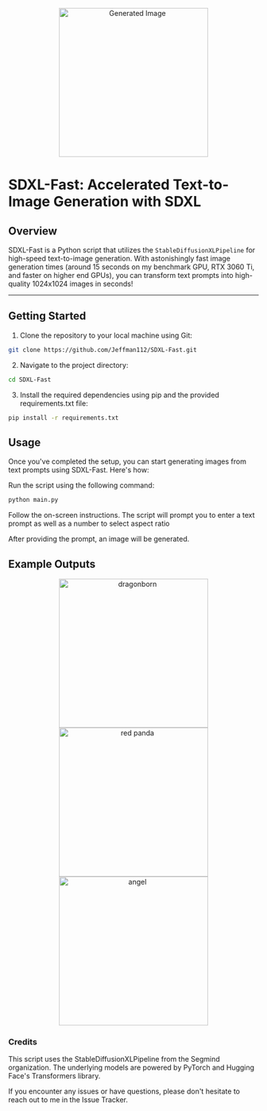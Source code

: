 <p align="center">
  <img src="https://github.com/Jeffman112/SDXL-Fast/assets/123284838/20e2397a-c464-478e-a699-8271681067ba" width="300" height="300" alt="Generated Image">
</p>

# SDXL-Fast: Accelerated Text-to-Image Generation with SDXL

## Overview

SDXL-Fast is a Python script that utilizes the `StableDiffusionXLPipeline` for high-speed text-to-image generation. With astonishingly fast image generation times (around 15 seconds on my benchmark GPU, RTX 3060 Ti, and faster on higher end GPUs), you can transform text prompts into high-quality 1024x1024 images in seconds!

---

## Getting Started

1. Clone the repository to your local machine using Git:
```bash
git clone https://github.com/Jeffman112/SDXL-Fast.git
```
2. Navigate to the project directory:
```bash
cd SDXL-Fast
```
3. Install the required dependencies using pip and the provided requirements.txt file:
```bash
pip install -r requirements.txt
```

## Usage
Once you've completed the setup, you can start generating images from text prompts using SDXL-Fast. Here's how:

Run the script using the following command:
```bash
python main.py
```
Follow the on-screen instructions. The script will prompt you to enter a text prompt as well as a number to select aspect ratio

After providing the prompt, an image will be generated.

## Example Outputs
<p align="center">
  <img src="https://github.com/Jeffman112/SDXL-Fast/assets/123284838/ddf57c26-49a4-4789-ad85-357b4dab8da9" alt="dragonborn" width="300">
  <img src="https://github.com/Jeffman112/SDXL-Fast/assets/123284838/a0f6b0b8-3257-4aa1-b3c2-a4bf3b70ad35" alt="red panda" width="300">
  <img src="https://github.com/Jeffman112/SDXL-Fast/assets/123284838/73153707-892c-4222-96c7-dfd5030e8a85" alt="angel" width="300">
</p>


### Credits
This script uses the StableDiffusionXLPipeline from the Segmind organization.
The underlying models are powered by PyTorch and Hugging Face's Transformers library.

If you encounter any issues or have questions, please don't hesitate to reach out to me in the Issue Tracker.
